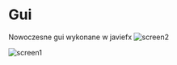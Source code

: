 # Gui 
Nowoczesne gui wykonane w javiefx
![screen2](https://user-images.githubusercontent.com/78592028/215290789-82afb8ba-4848-4b34-9bb9-8614a3dc31e0.png)

![screen1](https://user-images.githubusercontent.com/78592028/215290787-00fd2bde-e68c-451c-a8f8-877db66a5805.png)
